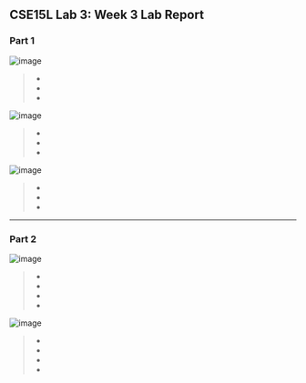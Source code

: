 ## CSE15L Lab 3: Week 3 Lab Report

### **Part 1**
![image](Screenshot3.1)
> * 
> *
> *
![image](Screenshot3.2)
> *
> *
> *
![image](Screenshot3.3)
> *
> *
> *

---
### **Part 2**

![image](Screenshot3.4)
> *
> *
> *
> *

![image](Screenshot3.5)
> *
> *
> *
> *